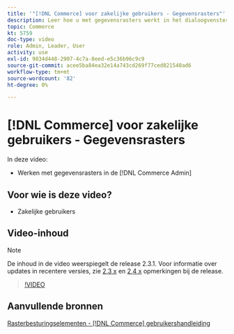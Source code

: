 ```yaml
---
title: '"[!DNL Commerce] voor zakelijke gebruikers - Gegevensrasters"'
description: Leer hoe u met gegevensrasters werkt in het dialoogvenster [!DNL Commerce Admin].
topic: Commerce
kt: 5759
doc-type: video
role: Admin, Leader, User
activity: use
exl-id: 9834d448-2907-4c7a-8eed-e5c36b96c9c9
source-git-commit: acee5ba84ea32e14a743cd269f77ced821548ad6
workflow-type: tm+mt
source-wordcount: '82'
ht-degree: 0%

---
```


# [!DNL Commerce] voor zakelijke gebruikers - Gegevensrasters

In deze video:

- Werken met gegevensrasters in de [!DNL Commerce Admin]

## Voor wie is deze video?

- Zakelijke gebruikers

## Video-inhoud

>[!NOTE]
>
>De inhoud in de video weerspiegelt de release 2.3.1. Voor informatie over updates in recentere versies, zie [ 2,3 x](https://devdocs.magento.com/guides/v2.3/release-notes/bk-release-notes.html) en [2,4 x](https://devdocs.magento.com/guides/v2.4/release-notes/bk-release-notes.html) opmerkingen bij de release.

>[!VIDEO](https://video.tv.adobe.com/v/35960?quality=12&learn=on)

## Aanvullende bronnen

[Rasterbesturingselementen - [!DNL Commerce] gebruikershandleiding](https://docs.magento.com/user-guide/stores/admin-grid-controls.html)
